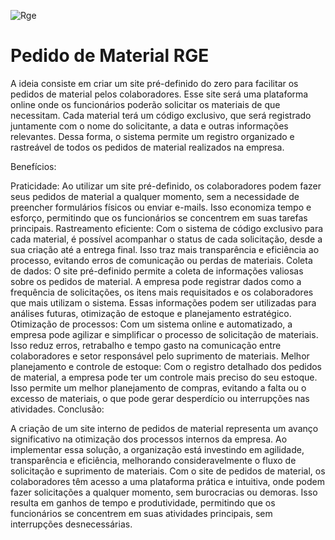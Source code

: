 ![Rge](https://github.com/FelipePrates3/Pedido_de_Material_RGE/assets/102628332/ebf2a7fb-7c9f-4650-bb85-c46d3dc0dc8f)
# Pedido de Material RGE
A ideia consiste em criar um site pré-definido do zero para facilitar os pedidos de material pelos colaboradores. Esse site será uma plataforma online onde os funcionários poderão solicitar os materiais de que necessitam. Cada material terá um código exclusivo, que será registrado juntamente com o nome do solicitante, a data e outras informações relevantes. Dessa forma, o sistema permite um registro organizado e rastreável de todos os pedidos de material realizados na empresa.

Benefícios:

Praticidade: Ao utilizar um site pré-definido, os colaboradores podem fazer seus pedidos de material a qualquer momento, sem a necessidade de preencher formulários físicos ou enviar e-mails. Isso economiza tempo e esforço, permitindo que os funcionários se concentrem em suas tarefas principais.
Rastreamento eficiente: Com o sistema de código exclusivo para cada material, é possível acompanhar o status de cada solicitação, desde a sua criação até a entrega final. Isso traz mais transparência e eficiência ao processo, evitando erros de comunicação ou perdas de materiais.
Coleta de dados: O site pré-definido permite a coleta de informações valiosas sobre os pedidos de material. A empresa pode registrar dados como a frequência de solicitações, os itens mais requisitados e os colaboradores que mais utilizam o sistema. Essas informações podem ser utilizadas para análises futuras, otimização de estoque e planejamento estratégico.
Otimização de processos: Com um sistema online e automatizado, a empresa pode agilizar e simplificar o processo de solicitação de materiais. Isso reduz erros, retrabalho e tempo gasto na comunicação entre colaboradores e setor responsável pelo suprimento de materiais.
Melhor planejamento e controle de estoque: Com o registro detalhado dos pedidos de material, a empresa pode ter um controle mais preciso do seu estoque. Isso permite um melhor planejamento de compras, evitando a falta ou o excesso de materiais, o que pode gerar desperdício ou interrupções nas atividades.
Conclusão:

A criação de um site interno de pedidos de material representa um avanço significativo na otimização dos processos internos da empresa. Ao implementar essa solução, a organização está investindo em agilidade, transparência e eficiência, melhorando consideravelmente o fluxo de solicitação e suprimento de materiais.
Com o site de pedidos de material, os colaboradores têm acesso a uma plataforma prática e intuitiva, onde podem fazer solicitações a qualquer momento, sem burocracias ou demoras. Isso resulta em ganhos de tempo e produtividade, permitindo que os funcionários se concentrem em suas atividades principais, sem interrupções desnecessárias.
